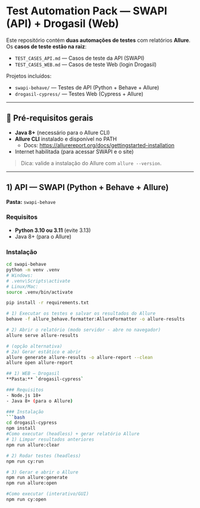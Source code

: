 # Test Automation Pack — SWAPI (API) + Drogasil (Web)

Este repositório contém **duas automações de testes** com relatórios **Allure**.  
Os **casos de teste estão na raiz**:

- `TEST_CASES_API.md` — Casos de teste da API (SWAPI)  
- `TEST_CASES_WEB.md` — Casos de teste Web (login Drogasil)  

Projetos incluídos:
- `swapi-behave/` — Testes de API (Python + Behave + Allure)  
- `drogasil-cypress/` — Testes Web (Cypress + Allure)  

---

## 🚀 Pré-requisitos gerais
- **Java 8+** (necessário para o Allure CLI)  
- **Allure CLI** instalado e disponível no PATH  
  - Docs: https://allurereport.org/docs/gettingstarted-installation  
- Internet habilitada (para acessar SWAPI e o site)  

> Dica: valide a instalação do Allure com `allure --version`.

---

## 1) API — SWAPI (Python + Behave + Allure)
**Pasta:** `swapi-behave`

### Requisitos
- **Python 3.10 ou 3.11** (evite 3.13)  
- Java 8+ (para o Allure)

### Instalação
```bash
cd swapi-behave
python -m venv .venv
# Windows:
# .venv\Scripts\activate
# Linux/Mac:
source .venv/bin/activate

pip install -r requirements.txt

# 1) Executar os testes e salvar os resultados do Allure
behave -f allure_behave.formatter:AllureFormatter -o allure-results

# 2) Abrir o relatório (modo servidor - abre no navegador)
allure serve allure-results

# (opção alternativa)
# 2a) Gerar estático e abrir
allure generate allure-results -o allure-report --clean
allure open allure-report

## 1) WEB — Drogasil
**Pasta:** `drogasil-cypress`

### Requisitos
- Node.js 18+
- Java 8+ (para o Allure)

### Instalação
```bash
cd drogasil-cypress
npm install
#Como executar (headless) + gerar relatório Allure
# 1) Limpar resultados anteriores
npm run allure:clear

# 2) Rodar testes (headless)
npm run cy:run

# 3) Gerar e abrir o Allure
npm run allure:generate
npm run allure:open

#Como executar (interativo/GUI)
npm run cy:open